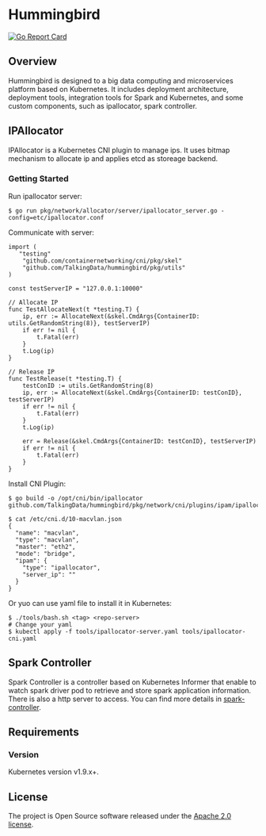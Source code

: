 # Hummingbird
[![Go Report Card](https://goreportcard.com/badge/github.com/TalkingData/hummingbird)](https://goreportcard.com/report/github.com/TalkingData/hummingbird)
## Overview
Hummingbird is designed to a big data computing and microservices platform based on Kubernetes. It includes deployment architecture, deployment tools, integration tools for Spark and Kubernetes, and some custom components, such as ipallocator, spark controller.
## IPAllocator
IPAllocator is a Kubernetes CNI plugin to manage ips. It uses bitmap mechanism to allocate ip and applies etcd as storeage backend.
### Getting Started
Run ipallocator server:

```
$ go run pkg/network/allocator/server/ipallocator_server.go -config=etc/ipallocator.conf
```

Communicate with server:

```
import (
   "testing"  
	"github.com/containernetworking/cni/pkg/skel"
	"github.com/TalkingData/hummingbird/pkg/utils"
)

const testServerIP = "127.0.0.1:10000"

// Allocate IP
func TestAllocateNext(t *testing.T) {
	ip, err := AllocateNext(&skel.CmdArgs{ContainerID: utils.GetRandomString(8)}, testServerIP)
	if err != nil {
		t.Fatal(err)
	}
	t.Log(ip)
}

// Release IP
func TestRelease(t *testing.T) {
	testConID := utils.GetRandomString(8)
	ip, err := AllocateNext(&skel.CmdArgs{ContainerID: testConID}, testServerIP)
	if err != nil {
		t.Fatal(err)
	}
	t.Log(ip)

	err = Release(&skel.CmdArgs{ContainerID: testConID}, testServerIP)
	if err != nil {
		t.Fatal(err)
	}
}
```

Install CNI Plugin:

```
$ go build -o /opt/cni/bin/ipallocator github.com/TalkingData/hummingbird/pkg/network/cni/plugins/ipam/ipallocator

$ cat /etc/cni.d/10-macvlan.json
{
  "name": "macvlan",
  "type": "macvlan",
  "master": "eth2",
  "mode": "bridge",
  "ipam": {
    "type": "ipallocator",
    "server_ip": ""
  }
}
```
Or yuo can use yaml file to install it in Kubernetes:

```
$ ./tools/bash.sh <tag> <repo-server>
# Change your yaml
$ kubectl apply -f tools/ipallocator-server.yaml tools/ipallocator-cni.yaml
```
## Spark Controller
Spark Controller is a controller based on Kubernetes Informer that enable to watch spark driver pod to retrieve and store spark application information. There is also a http server to access. You can find more details in [spark-controller](spark/README.md).
## Requirements
### Version
Kubernetes version v1.9.x+.
## License
The project is Open Source software released under the [Apache 2.0 license](http://www.apache.org/licenses/LICENSE-2.0.html).


